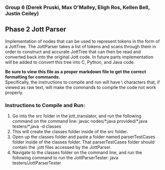 ### Group 6 (Derek Pruski, Max O'Malley, Eligh Ros, Kellen Bell, Justin Ceiley)

## Phase 2 Jott Parser

Implementation of nodes that can be used to represent tokens in the form of a JottTree. The JottParser takes a list of tokens and scans through them in order to construct and accurate JottTree that can then be read and converted back into the original Jott code. In future parts implementation will be added to convert this tree into C, Python, and Java code.

**Be sure to view this file as a proper markdown file to get the correct formatting for commands.**  
Specifically, the instructions to compile and run will have \ characters that, if viewed as raw text, will make the commands to compile the code not work properly.

### Instructions to Compile and Run:
1. Go into the src folder in the jott_translator, and run the following command on the command line: 
javac nodes/\*.java provided/\*.java testers/\*.java -d classes
2. This will create the classes folder inside of the src folder. 
3. Open up the classes folder and paste a folder named parserTestCases folder inside of the classes folder.  That parserTestCases folder should contain the .jott files accessed by the JottParser.
4. Navigate to the classes folder on the command line, and run the following command to run the JottParserTester: java testers/JottParserTester

